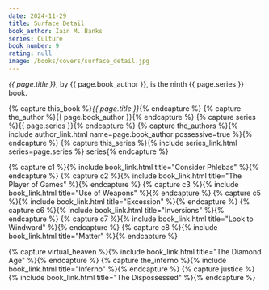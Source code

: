 ```yaml
---
date: 2024-11-29
title: Surface Detail
book_author: Iain M. Banks
series: Culture
book_number: 9
rating: null
image: /books/covers/surface_detail.jpg
---
```


<cite class="book-title">{{ page.title }}</cite>, by <span
class="author-name">{{ page.book_author }}</span>, is the ninth <span
class="book-series">{{ page.series }}</span> book. 

{% capture this_book %}<cite class="book-title">{{ page.title }}</cite>{% endcapture %}
{% capture the_author %}<span class="author-name">{{ page.book_author }}</span>{% endcapture %}
{% capture series %}<span class="book-series">{{ page.series }}</span>{% endcapture %}
{% capture the_authors %}{% include author_link.html name=page.book_author possessive=true %}{% endcapture %}
{% capture this_series %}{% include series_link.html series=page.series %} series{% endcapture %}

{% capture c1 %}{% include book_link.html title="Consider Phlebas" %}{% endcapture %}
{% capture c2 %}{% include book_link.html title="The Player of Games" %}{% endcapture %}
{% capture c3 %}{% include book_link.html title="Use of Weapons" %}{% endcapture %}
{% capture c5 %}{% include book_link.html title="Excession" %}{% endcapture %}
{% capture c6 %}{% include book_link.html title="Inversions" %}{% endcapture %}
{% capture c7 %}{% include book_link.html title="Look to Windward" %}{% endcapture %}
{% capture c8 %}{% include book_link.html title="Matter" %}{% endcapture %}

{% capture virtual_heaven %}{% include book_link.html title="The Diamond Age" %}{% endcapture %}
{% capture the_inferno %}{% include book_link.html title="Inferno" %}{% endcapture %}
{% capture justice %}{% include book_link.html title="The Dispossessed" %}{% endcapture %}
